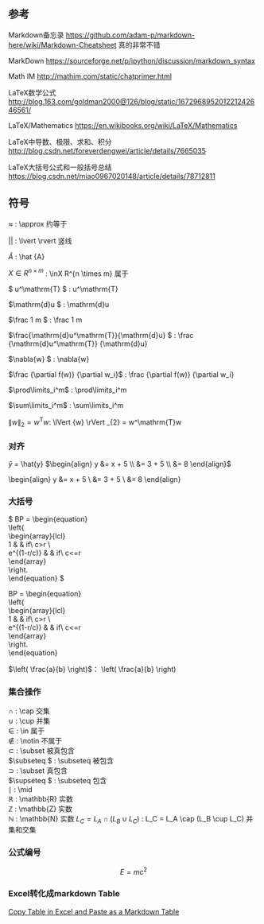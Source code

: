 ## 参考

Markdown备忘录  https://github.com/adam-p/markdown-here/wiki/Markdown-Cheatsheet 真的非常不错

MarkDown https://sourceforge.net/p/ipython/discussion/markdown_syntax

Math IM   http://mathim.com/static/chatprimer.html

LaTeX数学公式   http://blog.163.com/goldman2000@126/blog/static/167296895201221242646561/

LaTeX/Mathematics https://en.wikibooks.org/wiki/LaTeX/Mathematics

LaTeX中导数、极限、求和、积分 http://blog.csdn.net/foreverdengwei/article/details/7665035

LaTeX大括号公式和一般括号总结 https://blog.csdn.net/miao0967020148/article/details/78712811 



## 符号


$\approx$ : \approx 约等于

$\lvert \rvert$ : \lvert  \rvert 竖线

$\hat{A}$  : \hat {A}

$X \in R^{n \times m}$ : \inX R^{n \times m}  属于

$  u^\mathrm{T} $  :  u^\mathrm{T}

$\mathrm{d}u $  :  \mathrm{d}u 

$\frac 1 m $  :  \frac 1 m 

$\frac{\mathrm{d}u^\mathrm{T}}{\mathrm{d}u} $  :  \frac {\mathrm{d}u^\mathrm{T}} {\mathrm{d}u} 

$\nabla{w} $  : \nabla{w}

$\frac {\partial f(w)} {\partial w_i}$ : \frac {\partial f(w)} {\partial w_i}

$\prod\limits_i^m$ : \prod\limits_i^m 

$\sum\limits_i^m$ : \sum\limits_i^m 

$\lVert {w} \rVert _{2} = w^\mathrm{T}w$: \lVert {w} \rVert _{2} = w^\mathrm{T}w



### 对齐

$\hat{y}$  = \hat{y}
$\begin{align}
y &= x + 5 \\
&= 3 + 5 \\
&= 8
\end{align}$    

\begin{align}
y &= x + 5 \\
&= 3 + 5 \\
&= 8
\end{align}



### 大括号

$ BP = \begin{equation}  
\left\{  
\begin{array}{lcl}  
 1        &  & if\ c>r \\  
 e^{(1-r/c)} &  & if\ c<=r  
\end{array}  
\right.  
\end{equation}   $    

BP = \begin{equation}  
\left\{  
\begin{array}{lcl}  
 1        &  & if\ c>r \\  
 e^{(1-r/c)} &  & if\ c<=r  
\end{array}  
\right.  
\end{equation}  

$\left( \frac{a}{b} \right)$：   \left( \frac{a}{b} \right)



### 集合操作 

$\cap$  :  \cap 交集  
$\cup$  :  \cup 并集   
$\in$  : \in 属于   
$\notin$  : \notin 不属于  
$\subset$  : \subset 被真包含  
$\subseteq $  : \subseteq 被包含  
$\supset$  : \subset 真包含  
$\supseteq $  : \subseteq 包含  
$\mid$ : \mid    
$\mathbb{R}$  : \mathbb{R} 实数     
$\mathbb{Z}$  : \mathbb{Z} 实数      
$\mathbb{N}$  : \mathbb{N} 实数 
$L_C = L_A \cap (L_B \cup L_C)$ : L_C = L_A \cap (L_B \cup L_C) 并集和交集  



### 公式编号


$$
E=mc^2\tag{1}
$$





### Excel转化成markdown Table

[Copy Table in Excel and Paste as a Markdown Table](https://thisdavej.com/copy-table-in-excel-and-paste-as-a-markdown-table/)